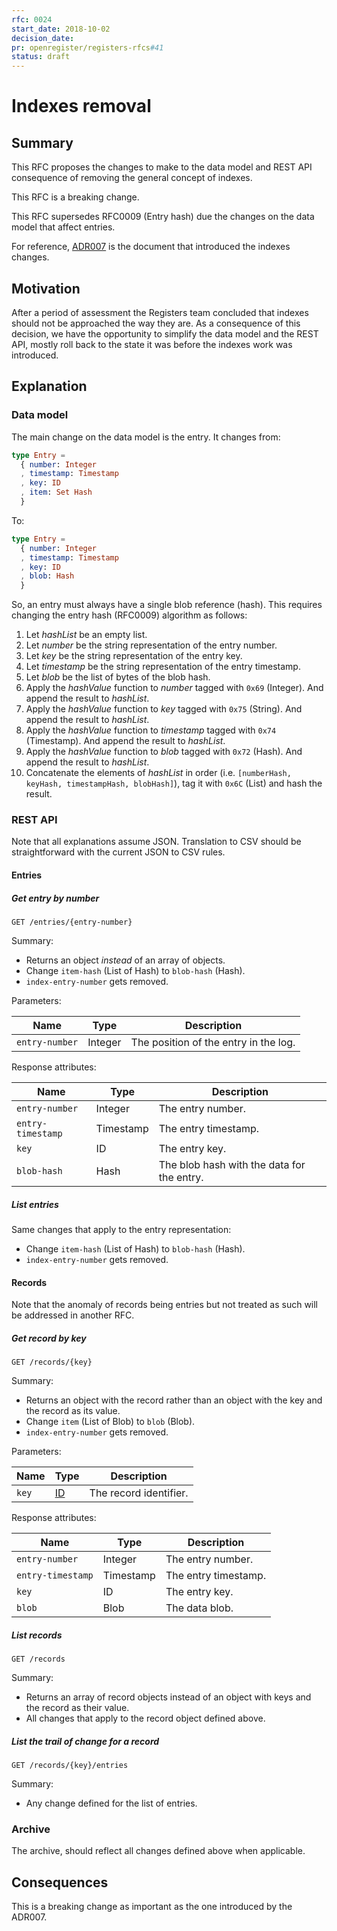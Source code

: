 ```yaml
---
rfc: 0024
start_date: 2018-10-02
decision_date:
pr: openregister/registers-rfcs#41
status: draft
---
```


# Indexes removal

## Summary

This RFC proposes the changes to make to the data model and REST API
consequence of removing the general concept of indexes.

This RFC is a breaking change.

This RFC supersedes RFC0009 (Entry hash) due the changes on the data model
that affect entries.

For reference,
[ADR007](https://github.com/openregister/openregister-java/blob/master/doc/arch/adr-007-read-api-changes.md)
is the document that introduced the indexes changes.

## Motivation

After a period of assessment the Registers team concluded that indexes should
not be approached the way they are. As a consequence of this decision, we have
the opportunity to simplify the data model and the REST API, mostly roll back
to the state it was before the indexes work was introduced.

## Explanation

### Data model

The main change on the data model is the entry. It changes from:

```elm
type Entry =
  { number: Integer
  , timestamp: Timestamp
  , key: ID
  , item: Set Hash
  }
```

To:

```elm
type Entry =
  { number: Integer
  , timestamp: Timestamp
  , key: ID
  , blob: Hash
  }
```

So, an entry must always have a single blob reference (hash). This requires
changing the entry hash (RFC0009) algorithm as follows:

1. Let _hashList_ be an empty list.
2. Let _number_ be the string representation of the entry number.
3. Let _key_ be the string representation of the entry key.
4. Let _timestamp_ be the string representation of the entry timestamp.
5. Let _blob_ be the list of bytes of the blob hash.
6. Apply the _hashValue_ function to _number_ tagged with `0x69` (Integer). And
   append the result to _hashList_.
7. Apply the _hashValue_ function to _key_ tagged with `0x75` (String). And
   append the result to _hashList_.
8. Apply the _hashValue_ function to _timestamp_ tagged with `0x74` (Timestamp). And
   append the result to _hashList_.
8. Apply the _hashValue_ function to _blob_ tagged with `0x72` (Hash). And
   append the result to _hashList_.
13. Concatenate the elements of _hashList_ in order (i.e. `[numberHash,
    keyHash, timestampHash, blobHash]`), tag it with `0x6C` (List) and hash the
    result.


### REST API

Note that all explanations assume JSON. Translation to CSV should be
straightforward with the current JSON to CSV rules.

#### Entries

##### Get entry by number

```
GET /entries/{entry-number}
```

Summary:

* Returns an object _instead_ of an array of objects.
* Change `item-hash` (List of Hash) to `blob-hash` (Hash).
* `index-entry-number` gets removed.

Parameters:

|Name|Type|Description|
|-|-|-|
|`entry-number`| Integer|The position of the entry in the log.|

Response attributes:

|Name|Type|Description|
|-|-|-|
|`entry-number`|Integer|The entry number.|
|`entry-timestamp`| Timestamp|The entry timestamp.|
|`key`| ID|The entry key.|
|`blob-hash`| Hash|The blob hash with the data for the entry.|

##### List entries

Same changes that apply to the entry representation:

* Change `item-hash` (List of Hash) to `blob-hash` (Hash).
* `index-entry-number` gets removed.


#### Records

Note that the anomaly of records being entries but not treated as such will be
addressed in another RFC.

##### Get record by key

```
GET /records/{key}
```

Summary:

* Returns an object with the record rather than an object with
  the key and the record as its value.
* Change `item` (List of Blob) to `blob` (Blob).
* `index-entry-number` gets removed.

Parameters:

|Name|Type|Description|
|-|-|-|
|`key`| [ID](/glossary/key#id-type)|The record identifier.|

Response attributes:

|Name|Type|Description|
|-|-|-|
|`entry-number`|Integer|The entry number.|
|`entry-timestamp`| Timestamp|The entry timestamp.|
|`key`| ID|The entry key.|
|`blob`| Blob|The data blob.|

##### List records

```
GET /records
```

Summary:

* Returns an array of record objects instead of an object with keys and
  the record as their value.
* All changes that apply to the record object defined above.

##### List the trail of change for a record

```
GET /records/{key}/entries
```

Summary:

* Any change defined for the list of entries.

### Archive

The archive, should reflect all changes defined above when applicable.

## Consequences

This is a breaking change as important as the one introduced by the ADR007.
